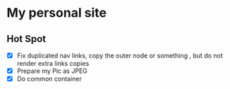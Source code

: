 # My personal site

## Hot Spot
-[x] Fix duplicated nav links, copy the outer node or something , but do not render extra links copies
-[x] Prepare my Pic as JPEG
-[x] Do common container